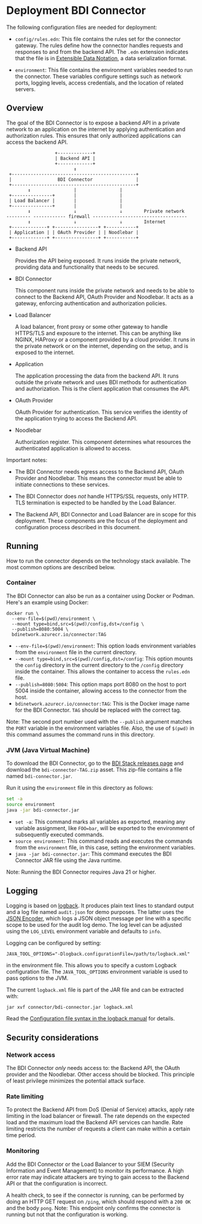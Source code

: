 <!--
SPDX-FileCopyrightText: 2025 Jomco B.V.
SPDX-FileCopyrightText: 2025 Topsector Logistiek
SPDX-FileContributor: Remco van 't Veer <remco@jomco.nl>

SPDX-License-Identifier: AGPL-3.0-or-later
-->
# Deployment BDI Connector

The following configuration files are needed for deployment:

- `config/rules.edn`: This file contains the rules set for the connector gateway. The rules define how the connector handles requests and responses to and from the backend API. The `.edn` extension indicates that the file is in [Extensible Data Notation](https://github.com/edn-format/edn), a data serialization format.

- `environment`: This file contains the environment variables needed to run the connector. These variables configure settings such as network ports, logging levels, access credentials, and the location of related servers.

## Overview

The goal of the BDI Connector is to expose a backend API in a private network to an application on the internet by applying authentication and authorization rules. This ensures that only authorized applications can access the backend API.

```
                  +-------------+
                  | Backend API |
                  +-------------+
                         ↕
 +----------------------------------------------+
 |                 BDI Connector                |
 +----------------------------------------------+
        ↕                |                |
 +---------------+       |                |
 | Load Balancer |       |                |
 +---------------+       |                |
        ↕                ↓                ↓        Private network
--------- ------------ firewall -----------------------------------
        ↕                ↓                ↓        Internet
 +-------------+ +----------------+ +-----------+
 | Application | | OAuth Provider | | Noodlebar |
 +-------------+ +----------------+ +-----------+
```

- Backend API

   Provides the API being exposed.  It runs inside the private network, providing data and functionality that needs to be secured.

- BDI Connector

  This component runs inside the private network and needs to be able to connect to the Backend API, OAuth Provider and Noodlebar.  It acts as a gateway, enforcing authentication and authorization policies.

- Load Balancer

  A load balancer, front proxy or some other gateway to handle HTTPS/TLS and exposure to the internet.  This can be anything like NGINX, HAProxy or a component provided by a cloud provider.  It runs in the private network or on the internet, depending on the setup, and is exposed to the internet.

- Application

  The application processing the data from the backend API.  It runs outside the private network and uses BDI methods for authentication and authorization.  This is the client application that consumes the API.

- OAuth Provider

  OAuth Provider for authentication.  This service verifies the identity of the application trying to access the Backend API.
  
- Noodlebar

  Authorization register.  This component determines what resources the authenticated application is allowed to access.

Important notes:

- The BDI Connector needs egress access to the Backend API, OAuth Provider and Noodlebar.  This means the connector must be able to initiate connections to these services.

- The BDI Connector does *not* handle HTTPS/SSL requests, only HTTP.  TLS termination is expected to be handled by the Load Balancer.

- The Backend API, BDI Connector and Load Balancer are in scope for this deployment.  These components are the focus of the deployment and configuration process described in this document.

## Running

How to run the connector depends on the technology stack available.   The most common options are described below.

### Container

The BDI Connector can also be run as a container using Docker or Podman.  Here's an example using Docker:

```
docker run \
  --env-file=$(pwd)/environment \
  --mount type=bind,src=$(pwd)/config,dst=/config \
  --publish=8080:5004 \
  bdinetwork.azurecr.io/connector:TAG
```

- `--env-file=$(pwd)/environment`: This option loads environment variables from the `environment` file in the current directory.
- `--mount type=bind,src=$(pwd)/config,dst=/config`: This option mounts the `config` directory in the current directory to the `/config` directory inside the container. This allows the container to access the `rules.edn` file.
- `--publish=8080:5004`: This option maps port 8080 on the host to port 5004 inside the container, allowing access to the connector from the host.
- `bdinetwork.azurecr.io/connector:TAG`: This is the Docker image name for the BDI Connector.  `TAG` should be replaced with the correct tag.

Note: The second port number used with the `--publish` argument matches the `PORT` variable in the environment variables file.  Also, the use of `$(pwd)` in this command assumes the command runs in this directory.

### JVM (Java Virtual Machine)

To download the BDI Connector, go to the [BDI Stack releases page](https://github.com/Basic-Data-Infrastructure/bdi-stack/releases/) and download the `bdi-connector-TAG.zip` asset.  This zip-file contains a file named `bdi-connector.jar`.

Run it using the `environment` file in this directory as follows:

```sh
set -a
source environment
java -jar bdi-connector.jar
```

- `set -a`: This command marks all variables as exported, meaning any variable assignment, like `FOO=bar`, will be exported to the environment of subsequently executed commands.
- `source environment`: This command reads and executes the commands from the `environment` file, in this case, setting the environment variables.
- `java -jar bdi-connector.jar`: This command executes the BDI Connector JAR file using the Java runtime.

Note: Running the BDI Connector requires Java 21 or higher.

## Logging

Logging is based on [logback](https://logback.qos.ch/).  It produces plain text lines to standard output and a log file named `audit.json` for demo purposes.  The latter uses the [JSON Encoder](https://logback.qos.ch/manual/encoders.html#JsonEncoder), which logs a JSON object message per line with a specific scope to be used for the audit log demo.  The log level can be adjusted using the `LOG_LEVEL` environment variable and defaults to `info`.

Logging can be configured by setting:

```
JAVA_TOOL_OPTIONS="-Dlogback.configurationFile=/path/to/logback.xml"
```

in the environment file.  This allows you to specify a custom Logback configuration file. The `JAVA_TOOL_OPTIONS` environment variable is used to pass options to the JVM.

The current `logback.xml` file is part of the JAR file and can be extracted with:

```sh
jar xvf connector/bdi-connector.jar logback.xml
```

Read the [Configuration file syntax in the logback manual](https://logback.qos.ch/manual/configuration.html#syntax) for details.

## Security considerations

### Network access

The BDI Connector *only* needs access to: the Backend API, the OAuth provider and the Noodlebar.  Other access should be blocked.  This principle of least privilege minimizes the potential attack surface.

### Rate limiting

To protect the Backend API from DoS (Denial of Service) attacks, apply rate limiting in the load balancer or firewall.  The rate depends on the expected load and the maximum load the Backend API services can handle.  Rate limiting restricts the number of requests a client can make within a certain time period.

### Monitoring

Add the BDI Connector or the Load Balancer to your SIEM (Security Information and Event Management) to monitor its performance.   A high error rate may indicate attackers are trying to gain access to the Backend API or that the configuration is incorrect.

A health check, to see if the connector is running, can be performed by doing an HTTP GET request on `/ping`, which should respond with a `200 OK` and the body `pong`.  Note: This endpoint only confirms the connector is running but not that the configuration is working.
